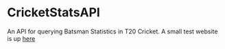 # CricketStatsAPI
An API for querying Batsman Statistics in T20 Cricket. A small test website is up [here](potatoasad.pythonanywhere.com)
